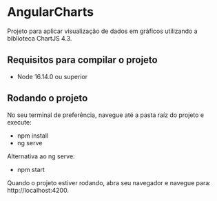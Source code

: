# AngularCharts
Projeto para aplicar visualização de dados em gráficos utilizando a biblioteca ChartJS 4.3.

## Requisitos para compilar o projeto
- Node 16.14.0 ou superior

## Rodando o projeto
No seu terminal de preferência, navegue até a pasta raíz do projeto e execute:
- npm install
- ng serve

Alternativa ao ng serve:
- npm start

Quando o projeto estiver rodando, abra seu navegador e navegue para: http://localhost:4200.
